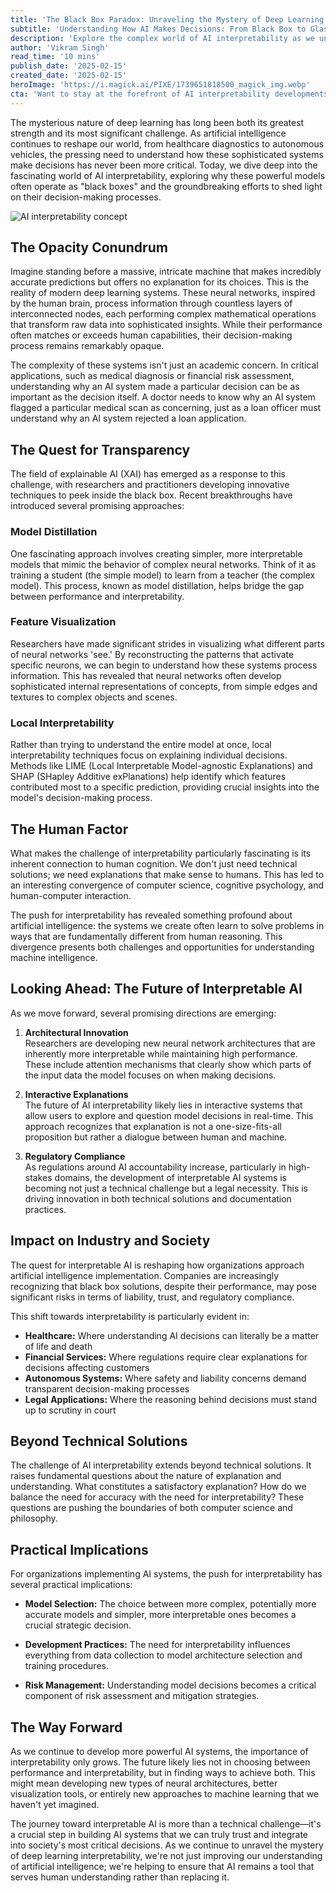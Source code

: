 ```yaml
---
title: 'The Black Box Paradox: Unraveling the Mystery of Deep Learning Interpretability'
subtitle: 'Understanding How AI Makes Decisions: From Black Box to Glass Box'
description: 'Explore the complex world of AI interpretability as we unravel the mystery behind deep learning\'s black box decision-making. Learn about breakthrough approaches in explainable AI (XAI), from model distillation to feature visualization, and discover how the push for transparency is reshaping AI implementation across industries.'
author: 'Vikram Singh'
read_time: '10 mins'
publish_date: '2025-02-15'
created_date: '2025-02-15'
heroImage: 'https://i.magick.ai/PIXE/1739651818500_magick_img.webp'
cta: 'Want to stay at the forefront of AI interpretability developments? Follow us on LinkedIn for regular insights into the evolving landscape of explainable AI and deep learning transparency.'
---
```


The mysterious nature of deep learning has long been both its greatest strength and its most significant challenge. As artificial intelligence continues to reshape our world, from healthcare diagnostics to autonomous vehicles, the pressing need to understand how these sophisticated systems make decisions has never been more critical. Today, we dive deep into the fascinating world of AI interpretability, exploring why these powerful models often operate as "black boxes" and the groundbreaking efforts to shed light on their decision-making processes.

![AI interpretability concept](https://i.magick.ai/PIXE/1739651818503_magick_img.webp)

## The Opacity Conundrum

Imagine standing before a massive, intricate machine that makes incredibly accurate predictions but offers no explanation for its choices. This is the reality of modern deep learning systems. These neural networks, inspired by the human brain, process information through countless layers of interconnected nodes, each performing complex mathematical operations that transform raw data into sophisticated insights. While their performance often matches or exceeds human capabilities, their decision-making process remains remarkably opaque.

The complexity of these systems isn't just an academic concern. In critical applications, such as medical diagnosis or financial risk assessment, understanding why an AI system made a particular decision can be as important as the decision itself. A doctor needs to know why an AI system flagged a particular medical scan as concerning, just as a loan officer must understand why an AI system rejected a loan application.

## The Quest for Transparency

The field of explainable AI (XAI) has emerged as a response to this challenge, with researchers and practitioners developing innovative techniques to peek inside the black box. Recent breakthroughs have introduced several promising approaches:

### Model Distillation

One fascinating approach involves creating simpler, more interpretable models that mimic the behavior of complex neural networks. Think of it as training a student (the simple model) to learn from a teacher (the complex model). This process, known as model distillation, helps bridge the gap between performance and interpretability.

### Feature Visualization

Researchers have made significant strides in visualizing what different parts of neural networks 'see.' By reconstructing the patterns that activate specific neurons, we can begin to understand how these systems process information. This has revealed that neural networks often develop sophisticated internal representations of concepts, from simple edges and textures to complex objects and scenes.

### Local Interpretability

Rather than trying to understand the entire model at once, local interpretability techniques focus on explaining individual decisions. Methods like LIME (Local Interpretable Model-agnostic Explanations) and SHAP (SHapley Additive exPlanations) help identify which features contributed most to a specific prediction, providing crucial insights into the model's decision-making process.

## The Human Factor

What makes the challenge of interpretability particularly fascinating is its inherent connection to human cognition. We don't just need technical solutions; we need explanations that make sense to humans. This has led to an interesting convergence of computer science, cognitive psychology, and human-computer interaction.

The push for interpretability has revealed something profound about artificial intelligence: the systems we create often learn to solve problems in ways that are fundamentally different from human reasoning. This divergence presents both challenges and opportunities for understanding machine intelligence.

## Looking Ahead: The Future of Interpretable AI

As we move forward, several promising directions are emerging:

1. **Architectural Innovation**  
   Researchers are developing new neural network architectures that are inherently more interpretable while maintaining high performance. These include attention mechanisms that clearly show which parts of the input data the model focuses on when making decisions.

2. **Interactive Explanations**  
   The future of AI interpretability likely lies in interactive systems that allow users to explore and question model decisions in real-time. This approach recognizes that explanation is not a one-size-fits-all proposition but rather a dialogue between human and machine.

3. **Regulatory Compliance**  
   As regulations around AI accountability increase, particularly in high-stakes domains, the development of interpretable AI systems is becoming not just a technical challenge but a legal necessity. This is driving innovation in both technical solutions and documentation practices.

## Impact on Industry and Society

The quest for interpretable AI is reshaping how organizations approach artificial intelligence implementation. Companies are increasingly recognizing that black box solutions, despite their performance, may pose significant risks in terms of liability, trust, and regulatory compliance.

This shift towards interpretability is particularly evident in:

- **Healthcare:** Where understanding AI decisions can literally be a matter of life and death
- **Financial Services:** Where regulations require clear explanations for decisions affecting customers
- **Autonomous Systems:** Where safety and liability concerns demand transparent decision-making processes
- **Legal Applications:** Where the reasoning behind decisions must stand up to scrutiny in court

## Beyond Technical Solutions

The challenge of AI interpretability extends beyond technical solutions. It raises fundamental questions about the nature of explanation and understanding. What constitutes a satisfactory explanation? How do we balance the need for accuracy with the need for interpretability? These questions are pushing the boundaries of both computer science and philosophy.

## Practical Implications

For organizations implementing AI systems, the push for interpretability has several practical implications:

- **Model Selection:** The choice between more complex, potentially more accurate models and simpler, more interpretable ones becomes a crucial strategic decision.

- **Development Practices:** The need for interpretability influences everything from data collection to model architecture selection and training procedures.

- **Risk Management:** Understanding model decisions becomes a critical component of risk assessment and mitigation strategies.

## The Way Forward

As we continue to develop more powerful AI systems, the importance of interpretability only grows. The future likely lies not in choosing between performance and interpretability, but in finding ways to achieve both. This might mean developing new types of neural architectures, better visualization tools, or entirely new approaches to machine learning that we haven't yet imagined.

The journey toward interpretable AI is more than a technical challenge—it's a crucial step in building AI systems that we can truly trust and integrate into society's most critical decisions. As we continue to unravel the mystery of deep learning interpretability, we're not just improving our understanding of artificial intelligence; we're helping to ensure that AI remains a tool that serves human understanding rather than replacing it.